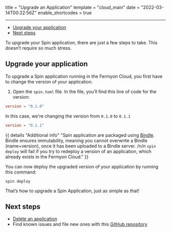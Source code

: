 title = "Upgrade an Application"
template = "cloud_main"
date = "2022-03-14T00:22:56Z"
enable_shortcodes = true

---

- [Upgrade your application](#upgrade-your-application)
- [Next steps](#next-steps)

To upgrade your Spin application, there are just a few steps to take. This doesn’t require so much stress.

## Upgrade your application

To upgrade a Spin application running in the Fermyon Cloud, you first have to change the version of your application.

1. Open the `spin.toml` file. In the file, you’ll find this line of code for the version:

```toml
version = "0.1.0"
```

In this case, we're changing the version from `0.1.0` to `0.1.1`

```toml
version = "0.1.1"
```

{{ details "Additional info" "Spin application are packaged using [Bindle](https://github.com/deislabs/bindle). Bindle ensures immutability, meaning you cannot overwrite a Bindle (name+version), once it has been uploaded to a Bindle server. /n/n `spin deploy` will fail if you try to redeploy a version of an application, which already exists in the Fermyon Cloud." }}

You can now deploy the upgraded version of your application by running this command:

```console
spin deploy
```

That’s how to upgrade a Spin Application, just as simple as that!

## Next steps

- [Delete an application](delete)
- Find known issues and file new ones with this [GitHub repository](https://github.com/fermyon/cloud-issues)
